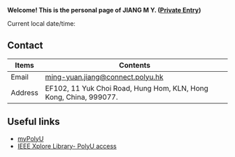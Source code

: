 **Welcome! This is the personal page of JIANG M Y. ([Private Entry](https://github.com/jiangmy97/PrivateItems))**
<p>Current local date/time: <span id="datetime"></span></p>

<script>
var dt = new Date();
document.getElementById("datetime").innerHTML = dt.toLocaleString();
</script>

## Contact
Items | Contents
----- | --------
Email | ming-yuan.jiang@connect.polyu.hk
Address | EF102, 11 Yuk Choi Road, Hung Hom, KLN, Hong Kong, China, 999077.

## Useful links
- [myPolyU](https://my.polyu.edu.hk/)
- [IEEE Xplore Library- PolyU access](https://ieeexplore-ieee-org.ezproxy.lb.polyu.edu.hk/Xplore/home.jsp)



